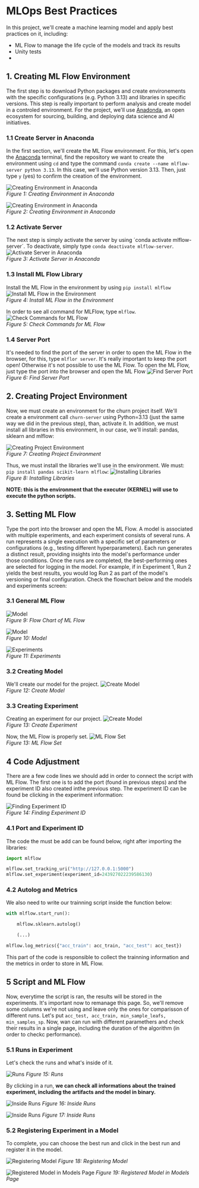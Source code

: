 # MLOps Best Practices
In this project, we'll create a machine learning model and apply best practices on it, including:
  * ML Flow to manage the life cycle of the models and track its results
  * Unity tests
  * 

## 1. Creating ML Flow Environment
The first step is to download Python packages and create environements with the specific configurations (e.g. Python 3.13) and libraries in specific versions. This step is really important to perform analysis and create model in a controled environment. For the project, we'll use [Anadonda](https://www.anaconda.com/), an open ecosystem for sourcing, building, and deploying data science and AI initiatives.


### 1.1 Create Server in Anaconda
In the first section, we'll create the ML Flow environment. For this, let's open the [Anaconda](https://www.anaconda.com/) terminal, find the repository we want to create the environment using `cd` and type the command `conda create --name mlflow-server python 3.13`. In this case, we'll use Python version 3.13.   Then, just type `y` (yes) to confirm the creation of the environment.  

![Creating Environment in Anaconda](https://github.com/bbucalonserra/mlops-best-practices/blob/main/images/create-environment.png)  
*Figure 1: Creating Environment in Anaconda*  

![Creating Environment in Anaconda](https://github.com/bbucalonserra/mlops-best-practices/blob/main/images/create-environment.png)  
*Figure 2: Creating Environment in Anaconda*


### 1.2 Activate Server
The next step is simply activate the server by using ´conda activate mlflow-server´. To deactivate, simply type `conda deactivate mlflow-server`.
![Activate Server in Anaconda](https://github.com/bbucalonserra/mlops-best-practices/blob/main/images/activate-server.png)  
*Figure 3: Activate Server in Anaconda*


### 1.3 Install ML Flow Library
Install the ML Flow in the environment by using `pip install mlflow`
![Install ML Flow in the Environment](https://github.com/bbucalonserra/mlops-best-practices/blob/main/images/pip-install-mlflow.png)  
*Figure 4: Install ML Flow in the Environment*


In order to see all command for MLFlow, type `mlflow`.
![Check Commands for ML Flow](https://github.com/bbucalonserra/mlops-best-practices/blob/main/images/mlflow-commands.png)  
*Figure 5: Check Commands for ML Flow*


### 1.4 Server Port
It's needed to find the port of the server in order to open the ML Flow in the browser, for this, type `mlflor server`. It's really important to keep the port open! Otherwise it's not possible to use the ML Flow. To open the ML Flow, just type the port into the browser and open the ML Flow
![Find Server Port](https://github.com/bbucalonserra/mlops-best-practices/blob/main/images/server-port.png)  
*Figure 6: Find Server Port*


## 2. Creating Project Environment
Now, we must create an environment for the churn project itself. We'll create a environment call `churn-server` using Python=3.13 (just the same way we did in the previous step), than, activate it.
In addition, we must install all libraries in this environment, in our case, we'll install: pandas, sklearn and mlflow:

![Creating Project Environment](https://github.com/bbucalonserra/mlops-best-practices/blob/main/images/churn-project-environment.PNG)  
*Figure 7: Creating Project Environment*

Thus, we must install the libraries we'll use in the environment. We must: `pip install pandas scikit-learn mlflow`:
![Installing Libraries](https://github.com/bbucalonserra/mlops-best-practices/blob/main/images/pip-install-libraries-environment.PNG)  
*Figure 8: Installing Libraries*

**NOTE: this is the environment that the executer (KERNEL) will use to execute the python scripts.**

## 3. Setting ML Flow
Type the port into the browser and open the ML Flow. A model is associated with multiple experiments, and each experiment consists of several runs. A run represents a single execution with a specific set of parameters or configurations (e.g., testing different hyperparameters). Each run generates a distinct result, providing insights into the model's performance under those conditions. Once the runs are completed, the best-performing ones are selected for logging in the model. For example, if in Experiment 1, Run 2 yields the best results, you would log Run 2 as part of the model's versioning or final configuration. Check the flowchart below and the models and experiments screen:

### 3.1 General ML Flow

![Model](https://github.com/bbucalonserra/mlops-best-practices/blob/main/images/mlflow-flow-chart.PNG)  
*Figure 9: Flow Chart of ML Flow*


![Model](https://github.com/bbucalonserra/mlops-best-practices/blob/main/images/ml-flow-models.png)  
*Figure 10: Model*


![Experiments](https://github.com/bbucalonserra/mlops-best-practices/blob/main/images/ml-flow-experiments.png)  
*Figure 11: Experiments*


### 3.2 Creating Model
We'll create our model for the project.
![Create Model](https://github.com/bbucalonserra/mlops-best-practices/blob/main/images/creating-model.PNG)  
*Figure 12: Create Model*


### 3.3 Creating Experiment
Creating an experiment for our project.
![Create Model](https://github.com/bbucalonserra/mlops-best-practices/blob/main/images/churn-experiment-created.PNG)  
*Figure 13: Create Experiment*


Now, the ML Flow is properly set.
![ML Flow Set](https://github.com/bbucalonserra/mlops-best-practices/blob/main/images/churn-model-created.PNG)  
*Figure 13: ML Flow Set*


## 4 Code Adjustment
There are a few code lines we should add in order to connect the script with ML Flow. The first one is to add the port (found in previous steps) and the experiment ID also created inthe previous step. The experiment ID can be found be clicking in the experiment information:


![Finding Experiment ID](https://github.com/bbucalonserra/mlops-best-practices/blob/main/images/experiment-id.png)  
*Figure 14: Finding Experiment ID*


### 4.1 Port and Experiment ID
The code the must be add can be found below, right after importing the libraries:
```python
import mlflow

mlflow.set_tracking_uri("http://127.0.0.1:5000")
mlflow.set_experiment(experiment_id=243927022239586130)
```


### 4.2 Autolog and Metrics
We also need to write our trainning script inside the function below:
```python
with mlflow.start_run():

    mlflow.sklearn.autolog()

    (...)

mlflow.log_metrics({"acc_train": acc_train, "acc_test": acc_test})
```

This part of the code is responsible to collect the trainning information and the metrics in order to store in ML Flow.



## 5 Script and ML Flow
Now, everytime the script is ran, the results will be stored in the experiments. It's important now to remanage this page. So, we'll remove some columns we're not using and leave only the ones for comparisson of different runs. Let's put `acc_test, acc_train, min_sample_leafs, min_samples_sp`. Now, wan can run with different paramethers and check their results in a single page, including the duration of the algorithm (in order to checkc performance).

### 5.1 Runs in Experiment
Let's check the runs and what's inside of it.

![Runs](https://github.com/bbucalonserra/mlops-best-practices/blob/main/images/experiment-runs.PNG)
*Figure 15: Runs*

By clicking in a run, **we can check all informations about the trained experiment, including the artifacts and the model in binary.**

![Inside Runs](https://github.com/bbucalonserra/mlops-best-practices/blob/main/images/inside-run.png)
*Figure 16: Inside Runs*

![Inside Runs](https://github.com/bbucalonserra/mlops-best-practices/blob/main/images/experiment-artifacts.png)
*Figure 17: Inside Runs*

### 5.2 Registering Experiment in a Model
To complete, you can choose the best run and click in the best run and register it in the model.

![Registering Model](https://github.com/bbucalonserra/mlops-best-practices/blob/main/images/register-model.png)
*Figure 18: Registering Model*

![Registered Model in Models Page](https://github.com/bbucalonserra/mlops-best-practices/blob/main/images/experiment-registered-in-model.PNG)
*Figure 19: Registered Model in Models Page*
